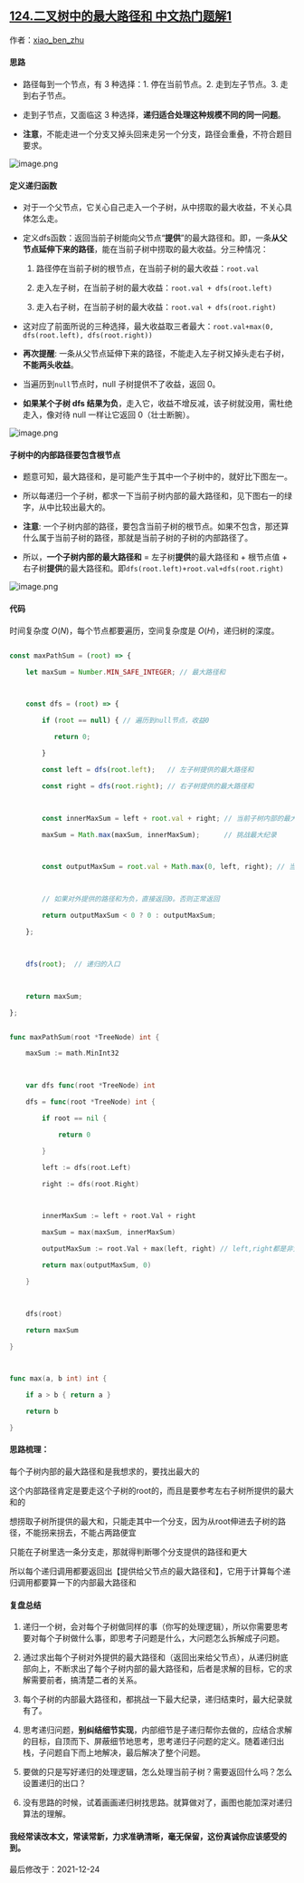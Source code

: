 ## [124.二叉树中的最大路径和 中文热门题解1](https://leetcode.cn/problems/binary-tree-maximum-path-sum/solutions/100000/shou-hui-tu-jie-hen-you-ya-de-yi-dao-dfsti-by-hyj8)

作者：[xiao_ben_zhu](https://leetcode.cn/u/xiao_ben_zhu)

#### 思路
- 路径每到一个节点，有 3 种选择：1. 停在当前节点。2. 走到左子节点。3. 走到右子节点。
- 走到子节点，又面临这 3 种选择，**递归适合处理这种规模不同的同一问题**。
- **注意**，不能走进一个分支又掉头回来走另一个分支，路径会重叠，不符合题目要求。

![image.png](https://pic.leetcode-cn.com/9e5f5aee5b5138fdc54eb050860c99462bdf6ee4ed422854370ddc475a5e333e-image.png)

#### 定义递归函数
- 对于一个父节点，它关心自己走入一个子树，从中捞取的最大收益，不关心具体怎么走。

- 定义dfs函数：返回当前子树能向父节点“**提供**”的最大路径和。即，一条**从父节点延伸下来的路径**，能在当前子树中捞取的最大收益。分三种情况：
  1. 路径停在当前子树的根节点，在当前子树的最大收益：`root.val`
  2. 走入左子树，在当前子树的最大收益：`root.val + dfs(root.left)`
  3. 走入右子树，在当前子树的最大收益：`root.val + dfs(root.right)`

- 这对应了前面所说的三种选择，最大收益取三者最大：`root.val+max(0, dfs(root.left), dfs(root.right))`

- **再次提醒**: 一条从父节点延伸下来的路径，不能走入左子树又掉头走右子树，**不能两头收益**。

- 当遍历到`null`节点时，null 子树提供不了收益，返回 0。

- **如果某个子树 dfs 结果为负**，走入它，收益不增反减，该子树就没用，需杜绝走入，像对待 null 一样让它返回 0（壮士断腕）。

![image.png](https://pic.leetcode-cn.com/514872d02158bbf8b5c60afd3afc3c5b2be597af31d9ab2ffd3add8e2db91c36-image.png)

#### 子树中的内部路径要包含根节点
- 题意可知，最大路径和，是可能产生于其中一个子树中的，就好比下图左一。
- 所以每递归一个子树，都求一下当前子树内部的最大路径和，见下图右一的绿字，从中比较出最大的。

- **注意**: 一个子树内部的路径，要包含当前子树的根节点。如果不包含，那还算什么属于当前子树的路径，那就是当前子树的子树的内部路径了。

- 所以，**一个子树内部的最大路径和** = 左子树**提供**的最大路径和 + 根节点值 + 右子树**提供**的最大路径和。即`dfs(root.left)+root.val+dfs(root.right)`


![image.png](https://pic.leetcode-cn.com/11183fd31f145655dc6d730e5355e60117c1248881b674af6e5108caf0bee312-image.png)


#### 代码
时间复杂度 $O(N)$，每个节点都要遍历，空间复杂度是 $O(H)$，递归树的深度。
```js []
const maxPathSum = (root) => {
    let maxSum = Number.MIN_SAFE_INTEGER; // 最大路径和

    const dfs = (root) => {
        if (root == null) { // 遍历到null节点，收益0
           return 0;
        }
        const left = dfs(root.left);   // 左子树提供的最大路径和
        const right = dfs(root.right); // 右子树提供的最大路径和

        const innerMaxSum = left + root.val + right; // 当前子树内部的最大路径和
        maxSum = Math.max(maxSum, innerMaxSum);      // 挑战最大纪录

        const outputMaxSum = root.val + Math.max(0, left, right); // 当前子树对外提供的最大和

        // 如果对外提供的路径和为负，直接返回0。否则正常返回
        return outputMaxSum < 0 ? 0 : outputMaxSum;
    };

    dfs(root);  // 递归的入口

    return maxSum; 
};
```
```go []
func maxPathSum(root *TreeNode) int {
	maxSum := math.MinInt32

	var dfs func(root *TreeNode) int
	dfs = func(root *TreeNode) int {
		if root == nil {
			return 0
		}
		left := dfs(root.Left)
		right := dfs(root.Right)

		innerMaxSum := left + root.Val + right
		maxSum = max(maxSum, innerMaxSum)
		outputMaxSum := root.Val + max(left, right) // left,right都是非负的，就不用和0比较了
		return max(outputMaxSum, 0)
	}

	dfs(root)
	return maxSum
}

func max(a, b int) int {
	if a > b { return a }
	return b
}
```

#### 思路梳理：
每个子树内部的最大路径和是我想求的，要找出最大的
这个内部路径肯定是要走这个子树的root的，而且是要参考左右子树所提供的最大和的
想捞取子树所提供的最大和，只能走其中一个分支，因为从root伸进去子树的路径，不能拐来拐去，不能占两路便宜
只能在子树里选一条分支走，那就得判断哪个分支提供的路径和更大
所以每个递归调用都要返回出【提供给父节点的最大路径和】，它用于计算每个递归调用都要算一下的内部最大路径和

#### 复盘总结
1. 递归一个树，会对每个子树做同样的事（你写的处理逻辑），所以你需要思考要对每个子树做什么事，即思考子问题是什么，大问题怎么拆解成子问题。
2. 通过求出每个子树对外提供的最大路径和（返回出来给父节点），从递归树底部向上，不断求出了每个子树内部的最大路径和，后者是求解的目标，它的求解需要前者，搞清楚二者的关系。
3. 每个子树的内部最大路径和，都挑战一下最大纪录，递归结束时，最大纪录就有了。
3. 思考递归问题，**别纠结细节实现**，内部细节是子递归帮你去做的，应结合求解的目标，自顶而下、屏蔽细节地思考，思考递归子问题的定义。随着递归出栈，子问题自下而上地解决，最后解决了整个问题。
4. 要做的只是写好递归的处理逻辑，怎么处理当前子树？需要返回什么吗？怎么设置递归的出口？
4. 没有思路的时候，试着画画递归树找思路。就算做对了，画图也能加深对递归算法的理解。




#### 我经常读改本文，常读常新，力求准确清晰，毫无保留，这份真诚你应该感受的到。

最后修改于：2021-12-24